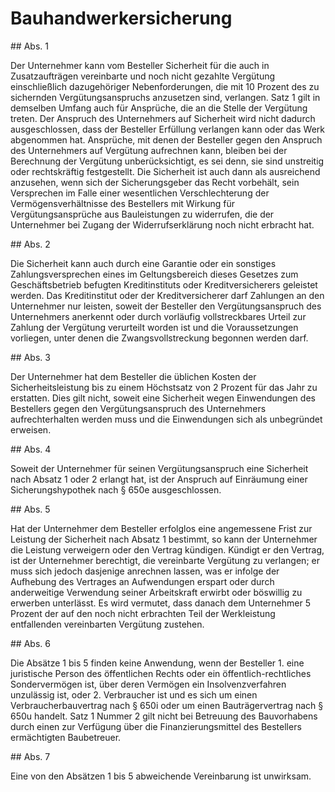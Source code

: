 # Bauhandwerkersicherung



\#\# Abs. 1

 Der Unternehmer kann vom Besteller Sicherheit für die auch in Zusatzaufträgen vereinbarte und noch nicht gezahlte Vergütung einschließlich dazugehöriger Nebenforderungen, die mit 10 Prozent des zu sichernden Vergütungsanspruchs anzusetzen sind, verlangen. Satz 1 gilt in demselben Umfang auch für Ansprüche, die an die Stelle der Vergütung treten. Der Anspruch des Unternehmers auf Sicherheit wird nicht dadurch ausgeschlossen, dass der Besteller Erfüllung verlangen kann oder das Werk abgenommen hat. Ansprüche, mit denen der Besteller gegen den Anspruch des Unternehmers auf Vergütung aufrechnen kann, bleiben bei der Berechnung der Vergütung unberücksichtigt, es sei denn, sie sind unstreitig oder rechtskräftig festgestellt. Die Sicherheit ist auch dann als ausreichend anzusehen, wenn sich der Sicherungsgeber das Recht vorbehält, sein Versprechen im Falle einer wesentlichen Verschlechterung der Vermögensverhältnisse des Bestellers mit Wirkung für Vergütungsansprüche aus Bauleistungen zu widerrufen, die der Unternehmer bei Zugang der Widerrufserklärung noch nicht erbracht hat.

\#\# Abs. 2

 Die Sicherheit kann auch durch eine Garantie oder ein sonstiges Zahlungsversprechen eines im Geltungsbereich dieses Gesetzes zum Geschäftsbetrieb befugten Kreditinstituts oder Kreditversicherers geleistet werden. Das Kreditinstitut oder der Kreditversicherer darf Zahlungen an den Unternehmer nur leisten, soweit der Besteller den Vergütungsanspruch des Unternehmers anerkennt oder durch vorläufig vollstreckbares Urteil zur Zahlung der Vergütung verurteilt worden ist und die Voraussetzungen vorliegen, unter denen die Zwangsvollstreckung begonnen werden darf.

\#\# Abs. 3

 Der Unternehmer hat dem Besteller die üblichen Kosten der Sicherheitsleistung bis zu einem Höchstsatz von 2 Prozent für das Jahr zu erstatten. Dies gilt nicht, soweit eine Sicherheit wegen Einwendungen des Bestellers gegen den Vergütungsanspruch des Unternehmers aufrechterhalten werden muss und die Einwendungen sich als unbegründet erweisen.

\#\# Abs. 4

 Soweit der Unternehmer für seinen Vergütungsanspruch eine Sicherheit nach Absatz 1 oder 2 erlangt hat, ist der Anspruch auf Einräumung einer Sicherungshypothek nach § 650e ausgeschlossen.

\#\# Abs. 5

 Hat der Unternehmer dem Besteller erfolglos eine angemessene Frist zur Leistung der Sicherheit nach Absatz 1 bestimmt, so kann der Unternehmer die Leistung verweigern oder den Vertrag kündigen. Kündigt er den Vertrag, ist der Unternehmer berechtigt, die vereinbarte Vergütung zu verlangen; er muss sich jedoch dasjenige anrechnen lassen, was er infolge der Aufhebung des Vertrages an Aufwendungen erspart oder durch anderweitige Verwendung seiner Arbeitskraft erwirbt oder böswillig zu erwerben unterlässt. Es wird vermutet, dass danach dem Unternehmer 5 Prozent der auf den noch nicht erbrachten Teil der Werkleistung entfallenden vereinbarten Vergütung zustehen.

\#\# Abs. 6

 Die Absätze 1 bis 5 finden keine Anwendung, wenn der Besteller  1\.
 eine juristische Person des öffentlichen Rechts oder ein öffentlich\-rechtliches Sondervermögen ist, über deren Vermögen ein Insolvenzverfahren unzulässig ist, oder
 2\.
 Verbraucher ist und es sich um einen Verbraucherbauvertrag nach § 650i oder um einen Bauträgervertrag nach § 650u handelt.
Satz 1 Nummer 2 gilt nicht bei Betreuung des Bauvorhabens durch einen zur Verfügung über die Finanzierungsmittel des Bestellers ermächtigten Baubetreuer.

\#\# Abs. 7

 Eine von den Absätzen 1 bis 5 abweichende Vereinbarung ist unwirksam. 

